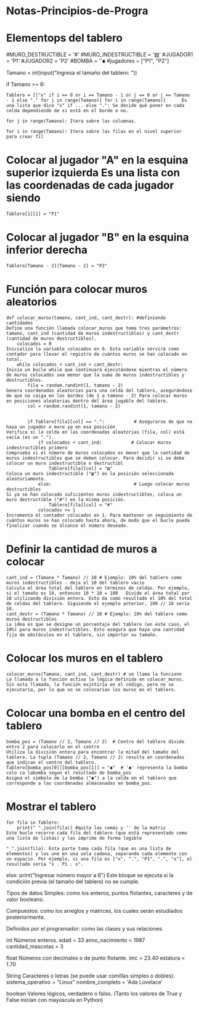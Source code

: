 # Notas-Principios-de-Progra


# Elementops del tablero 
#MURO_DESTRUCTIBLE = '#'
#MURO_INDESTRUCTIBLE = '▧'
#JUGADOR1 = 'P1'
#JUGADOR2 = 'P2'
#BOMBA = ''💣︎
#jugadores = ["P1", "P2"]

Tamano = int(input("Ingresa el tamaño del tablero: "))      

if Tamano >= 6:

    Tablero = [["x" if i == 0 or i == Tamano - 1 or j == 0 or j == Tamano - 1 else "." for j in range(Tamano)] for i in range(Tamano)]      Es una lista que dice "x" if ... else ".": Se decide qué poner en cada celda dependiendo de si está en el borde o no.
                                                                                                                                            for j in range(Tamano): Itera sobre las columnas.
                                                                                                                                            for i in range(Tamano): Itera sobre las filas en el nivel superior para crear fil

# Colocar al jugador "A" en la esquina superior izquierda                                                                                   Es una lista con las coordenadas de cada jugador siendo 
    Tablero[1][1] = "P1"

# Colocar al jugador "B" en la esquina inferior derecha
    Tablero[Tamano - 2][Tamano - 2] = "P2"

# Función para colocar muros aleatorios
    
    def colocar_muros(tamano, cant_ind, cant_destr): #definiendo cantidades                                                                Define una función llamada colocar_muros que toma tres parámetros: tamano, cant_ind (cantidad de muros indestructibles) y cant_destr (cantidad de muros destructibles).
        colocados = 0                                                                                                                        Inicializa la variable colocados en 0. Esta variable servirá como contador para llevar el registro de cuántos muros se han colocado en total.
        while colocados < cant_ind + cant_destr:                                                                                               Inicia un bucle while que continuará ejecutándose mientras el número de muros colocados sea menor que la suma de muros indestructibles y destructibles.
            fila = random.randint(1, tamano - 2)                                                                                                 Genera coordenadas aleatorias para una celda del tablero, asegurándose de que no caiga en los bordes (de 1 a tamano - 2) Para colocar muros en posiciones aleatorias dentro del área jugable del tablero.
            col = random.randint(1, tamano - 2)
        
        
            if Tablero[fila][col] == ".":           # Asegurarse de que no haya un jugador o muro ya en esa posición                               Verifica si la celda en las coordenadas aleatorias (fila, col) está vacía (es un ".").
                if colocados < cant_ind:           # Colocar muros indestructibles primero                                                           Comprueba si el número de muros colocados es menor que la cantidad de muros indestructibles que se deben colocar. Para decidir si se debe colocar un muro indestructible o destructibl
                    Tablero[fila][col] = "▧"                                                                                                          Coloca un muro indestructible ("▧") en la posición seleccionada aleatoriamente.
                else:                               # Luego colocar muros destructibles                                                                  Si ya se han colocado suficientes muros indestructibles, coloca un muro destructible ("#") en la misma posición.
                    Tablero[fila][col] = "#"
                colocados += 1                                                                                                                                Incrementa el contador colocados en 1. Para mantener un seguimiento de cuántos muros se han colocado hasta ahora, de modo que el bucle pueda finalizar cuando se alcance el número deseado.

# Definir la cantidad de muros a colocar
    cant_ind = (Tamano * Tamano) // 10 # Ejemplo: 10% del tablero como muros indestructibles - deja el 10 del tablero vacio                                            Calcula el área total del tablero en términos de celdas. Por ejemplo, si el tamaño es 10, entonces 10 * 10 = 100   Divide el área total por 10 utilizando división entera. Esto da como resultado el 10% del total de celdas del tablero. Siguiendo el ejemplo anterior, 100 // 10 sería 10.             
    cant_destr = (Tamano * Tamano) // 10 # Ejemplo: 10% del tablero como muros destructibles                                                                               La idea es que se designe un porcentaje del tablero (en este caso, el 10%) para muros indestructibles. Esto asegura que haya una cantidad fija de obstáculos en el tablero, sin importar su tamaño.

# Colocar los muros en el tablero
    colocar_muros(Tamano, cant_ind, cant_destr) # se llama la funcionn                                                                                                       La llamada a la función activa la lógica definida en colocar_muros. Sin esta llamada, la función existiría en el código, pero no se ejecutaría, por lo que no se colocarían los muros en el tablero.


# Colocar una bomba en el centro del tablero
    bomba_pos = (Tamano // 2, Tamano // 2)  # Centro del tablero divide entre 2 para colocarlo en el centro                                                                     Utiliza la división entera para encontrar la mitad del tamaño del tablero. La tupla (Tamano // 2, Tamano // 2) resulta en coordenadas que indican el centro del tablero.
    Tablero[bomba_pos[0]][bomba_pos[1]] = "💣︎"  # '💣︎' representa la bomba colo ca labomba segun el resultado de bomba_pos                                                         Asigna el símbolo de la bomba ("💣︎") a la celda en el tablero que corresponde a las coordenadas almacenadas en bomba_pos.

# Mostrar el tablero
    for fila in Tablero:
        print(" ".join(fila)) #quita las comas y '' de la matriz                                                                                                                        Este bucle recorre cada fila del tablero (que está representado como una lista de listas) y las imprime de forma legible
                                                                                                                                                                                           " ".join(fila): Esta parte toma cada fila (que es una lista de elementos) y los une en una sola cadena, separando cada elemento con un espacio. Por ejemplo, si una fila es ["x", ".", "P1", ".", "x"], el resultado sería "x . P1 . x".
else:
    print("Ingresar número mayor a 6")                                                                                                                                                                 Este bloque se ejecuta si la condición previa (el tamaño del tablero) no se cumple.





Tipos de datos
Simples: como los enteros, puntos flotantes, caracteres y de
valor booleano.

Compuestos: como los arreglos y matrices, los cuales serán estudiados
posteriormente.

Definidos por el programador: como las clases y sus relaciones.




int    Números enteros.
edad = 33
anno_nacimiento = 1987
cantidad_mascotas = 3


float Números con decimales o de punto flotante.
imc = 23.40
estatura = 1.70


String Caracteres o letras (se puede usar comillas simples
o dobles).
sistema_operativo = "Linux"
nombre_completo = 'Ada Lovelace'


boolean Valores lógicos, verdadero o falso. (Tanto los valores
de True y False inician con mayúscula en Python)











